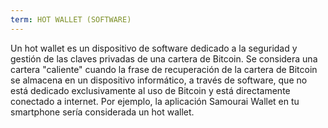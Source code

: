 ```yaml
---
term: HOT WALLET (SOFTWARE)
---
```


Un hot wallet es un dispositivo de software dedicado a la seguridad y gestión de las claves privadas de una cartera de Bitcoin. Se considera una cartera "caliente" cuando la frase de recuperación de la cartera de Bitcoin se almacena en un dispositivo informático, a través de software, que no está dedicado exclusivamente al uso de Bitcoin y está directamente conectado a internet. Por ejemplo, la aplicación Samourai Wallet en tu smartphone sería considerada un hot wallet.